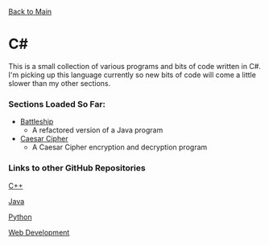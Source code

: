 [Back to Main](https://github.com/seanhayes13/main)

# C#

This is a small collection of various programs and bits of code written in C#.
I'm picking up this language currently so new bits of code will come a little slower than my other
sections.

### Sections Loaded So Far:

  * [Battleship](/battleship)
    * A refactored version of a Java program
  * [Caesar Cipher](/caesarcipher)
    * A Caesar Cipher encryption and decryption program

### Links to other GitHub Repositories

[C++](../cplusplus)

[Java](../java)

[Python](../python)

[Web Development](../webdev)
